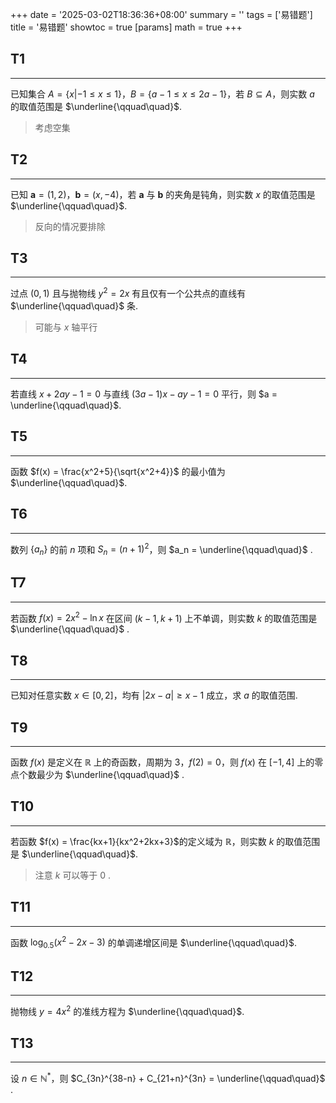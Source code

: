 +++
date = '2025-03-02T18:36:36+08:00'
summary = ''
tags = ['易错题']
title = '易错题'
showtoc = true
[params]
    math = true
+++

## T1
------

已知集合 $A = \{x|-1\leq x\leq 1\}$，$B = \{a-1 \leq x \leq 2a-1\}$，若 $B\subseteq A$，则实数 $a$ 的取值范围是 $\underline{\qquad\quad}$.    

> 考虑空集


## T2
-------
已知 $\boldsymbol{a} = (1,2)$，$\boldsymbol{b} = (x,-4)$，若 $\boldsymbol{a}$ 与 $\boldsymbol{b}$ 的夹角是钝角，则实数 $x$ 的取值范围是 $\underline{\qquad\quad}$.    

> 反向的情况要排除


## T3
-------
过点 $(0,1)$ 且与抛物线 $y^2 = 2x$ 有且仅有一个公共点的直线有 $\underline{\qquad\quad}$ 条.    

> 可能与 $x$ 轴平行

## T4
-------
若直线 $x + 2ay - 1 = 0$ 与直线 $(3a-1)x - ay - 1 = 0$ 平行，则 $a = \underline{\qquad\quad}$.     

## T5
-----
函数 $f(x) = \frac{x^2+5}{\sqrt{x^2+4}}$ 的最小值为 $\underline{\qquad\quad}$.   

## T6
----
数列 $\{a_n\}$ 的前 $n$ 项和 $S_n = (n+1)^2$，则 $a_n = \underline{\qquad\quad}$ .   

## T7
------
若函数 $f(x) = 2x^2 - \ln x$ 在区间 $(k-1,k+1)$ 上不单调，则实数 $k$ 的取值范围是 $\underline{\qquad\quad}$ .    

## T8
-----
已知对任意实数 $x\in[0,2]$，均有 $|2x-a|\geq x - 1$ 成立，求 $a$ 的取值范围.   

## T9
------
函数 $f(x)$ 是定义在 $\mathbb{R}$  上的奇函数，周期为 $3$，$f(2)=0$，则 $f(x)$ 在 $[-1,4]$ 上的零点个数最少为 $\underline{\qquad\quad}$ .    

## T10
---
若函数 $f(x) = \frac{kx+1}{kx^2+2kx+3}$的定义域为 $\mathbb{R}$，则实数 $k$ 的取值范围是 $\underline{\qquad\quad}$.  

> 注意 $k$ 可以等于 $0$ .   


## T11
--------
函数 $\log_{0.5}(x^2-2x-3)$ 的单调递增区间是 $\underline{\qquad\quad}$.    

## T12
-----
抛物线 $y = 4x^2$ 的准线方程为 $\underline{\qquad\quad}$.    

## T13
---------
设 $n\in\mathbb{N^*}$，则 $C_{3n}^{38-n} + C_{21+n}^{3n} = \underline{\qquad\quad}$ .   

